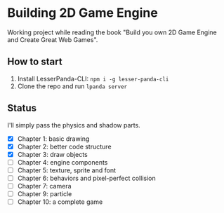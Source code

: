 # Building 2D Game Engine

Working project while reading the book
"Build you own 2D Game Engine and Create Great Web Games".

## How to start

1. Install LesserPanda-CLI: `npm i -g lesser-panda-cli`
2. Clone the repo and run `lpanda server`

## Status

I'll simply pass the physics and shadow parts.

- [x] Chapter 1: basic drawing
- [x] Chapter 2: better code structure
- [x] Chapter 3: draw objects
- [ ] Chapter 4: engine components
- [ ] Chapter 5: texture, sprite and font
- [ ] Chapter 6: behaviors and pixel-perfect collision
- [ ] Chapter 7: camera
- [ ] Chapter 9: particle
- [ ] Chapter 10: a complete game

